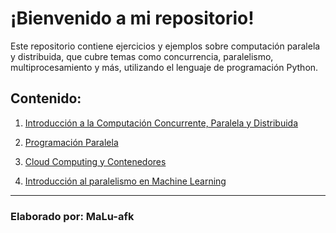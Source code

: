 # ¡Bienvenido a mi repositorio!

Este repositorio contiene ejercicios y ejemplos sobre computación paralela y distribuida, que cubre temas como concurrencia, paralelismo, multiprocesamiento y más, utilizando el lenguaje de programación Python.

## Contenido:

1. [Introducción a la Computación Concurrente, Paralela y
Distribuida](unit_1\week_1.md)

2. [Programación Paralela](unit_2\week_n.md)

3. [Cloud Computing y Contenedores](unit_3\week_n.md)

4. [Introducción al paralelismo en Machine Learning
](unit_4\week_n.md)

---

### Elaborado por: MaLu-afk





